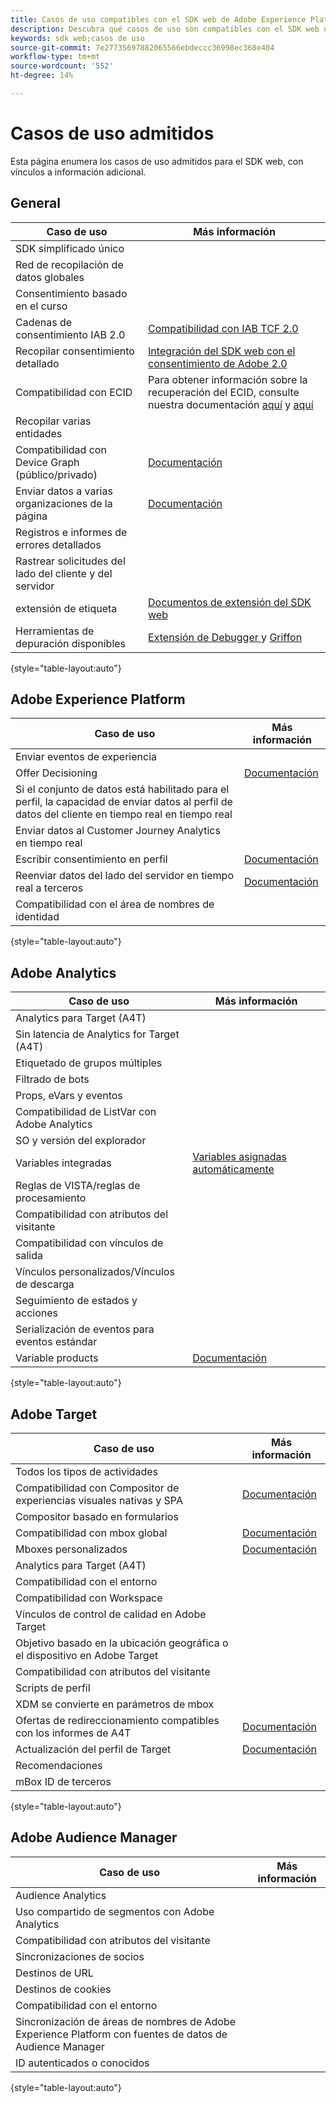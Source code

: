 ```yaml
---
title: Casos de uso compatibles con el SDK web de Adobe Experience Platform
description: Descubra qué casos de uso son compatibles con el SDK web de Adobe Experience Platform.
keywords: sdk web;casos de uso
source-git-commit: 7e27735697882065566ebdeccc36998ec368e404
workflow-type: tm+mt
source-wordcount: '552'
ht-degree: 14%

---
```



# Casos de uso admitidos

Esta página enumera los casos de uso admitidos para el SDK web, con vínculos a información adicional.

## General

| Caso de uso | Más información |
| --- | --- |
| SDK simplificado único |  |
| Red de recopilación de datos globales |  |
| Consentimiento basado en el curso |  |
| Cadenas de consentimiento IAB 2.0 | [Compatibilidad con IAB TCF 2.0](https://experienceleague.adobe.com/docs/experience-platform/edge/consent/iab-tcf/overview.html?lang=en#consent) |
| Recopilar consentimiento detallado | [Integración del SDK web con el consentimiento de Adobe 2.0](https://experienceleague.adobe.com/docs/experience-platform/landing/governance-privacy-security/consent/adobe/sdk.html#prerequisites) |
| Compatibilidad con ECID | Para obtener información sobre la recuperación del ECID, consulte nuestra documentación [aquí](https://experienceleague.adobe.com/docs/experience-platform/edge/identity/overview.html?lang=en#first-party-identity) y [aquí](https://experienceleague.adobe.com/docs/experience-platform/edge/extension/accessing-the-ecid.html?lang=en#extension) |
| Recopilar varias entidades |  |
| Compatibilidad con Device Graph (público/privado) | [Documentación](https://experienceleague.adobe.com/docs/analytics/components/cda/device-graph.html?lang=en) |
| Enviar datos a varias organizaciones de la página | [Documentación](https://experienceleague.adobe.com/docs/experience-platform/edge/fundamentals/interacting-with-multiple-properties.html?lang=en#fundamentals) |
| Registros e informes de errores detallados |  |
| Rastrear solicitudes del lado del cliente y del servidor |  |
| extensión de etiqueta | [Documentos de extensión del SDK web](../../tags/extensions/web/sdk/overview.md) |
| Herramientas de depuración disponibles | [Extensión de Debugger ](https://experienceleague.adobe.com/docs/debugger-learn/tutorials/experience-platform-debugger/introduction-to-the-experience-platform-debugger.html?lang=en) y  [Griffon](https://aep-sdks.gitbook.io/docs/beta/project-griffon) |

{style=&quot;table-layout:auto&quot;}

## Adobe Experience Platform

| Caso de uso | Más información |
| --- | --- |
| Enviar eventos de experiencia |  |
| Offer Decisioning | [Documentación](https://experienceleague.adobe.com/docs/experience-platform/edge/personalization/offer-decisioning/offer-decisioning-overview.html?lang=en#personalization) |
| Si el conjunto de datos está habilitado para el perfil, la capacidad de enviar datos al perfil de datos del cliente en tiempo real en tiempo real |  |
| Enviar datos al Customer Journey Analytics en tiempo real |  |
| Escribir consentimiento en perfil | [Documentación](https://experienceleague.adobe.com/docs/experience-platform/landing/governance-privacy-security/consent/adobe/sdk.html?lang=en) |
| Reenviar datos del lado del servidor en tiempo real a terceros | [Documentación](../../tags/ui/event-forwarding/overview.md) |
| Compatibilidad con el área de nombres de identidad |  |

{style=&quot;table-layout:auto&quot;}

## Adobe Analytics

| Caso de uso | Más información |
| --- | --- |
| Analytics para Target (A4T) |  |
| Sin latencia de Analytics for Target (A4T) |  |
| Etiquetado de grupos múltiples |  |
| Filtrado de bots |  |
| Props, eVars y eventos |  |
| Compatibilidad de ListVar con Adobe Analytics |  |
| SO y versión del explorador |  |
| Variables integradas | [Variables asignadas automáticamente](https://experienceleague.adobe.com/docs/experience-platform/edge/data-collection/adobe-analytics/automatically-mapped-vars.html?lang=en#data-collection) |
| Reglas de VISTA/reglas de procesamiento |  |
| Compatibilidad con atributos del visitante |  |
| Compatibilidad con vínculos de salida |  |
| Vínculos personalizados/Vínculos de descarga |  |
| Seguimiento de estados y acciones |  |
| Serialización de eventos para eventos estándar |  |
| Variable products | [Documentación](https://experienceleague.adobe.com/docs/experience-platform/edge/data-collection/collect-commerce-data.html?lang=en#actions-related-to-products) |

{style=&quot;table-layout:auto&quot;}

## Adobe Target

| Caso de uso | Más información |
| --- | --- |
| Todos los tipos de actividades |  |
| Compatibilidad con Compositor de experiencias visuales nativas y SPA | [Documentación](https://experienceleague.adobe.com/docs/experience-platform/edge/personalization/adobe-target/spa-implementation.html?lang=en#personalization) |
| Compositor basado en formularios |  |
| Compatibilidad con mbox global | [Documentación](https://experienceleague.adobe.com/docs/experience-platform/edge/personalization/rendering-personalization-content.html?lang=en#automatically-rendering-content) |
| Mboxes personalizados | [Documentación](https://experienceleague.adobe.com/docs/experience-platform/edge/personalization/rendering-personalization-content.html?lang=en#manually-rendering-content) |
| Analytics para Target (A4T) |  |
| Compatibilidad con el entorno |  |
| Compatibilidad con Workspace |  |
| Vínculos de control de calidad en Adobe Target |  |
| Objetivo basado en la ubicación geográfica o el dispositivo en Adobe Target |  |
| Compatibilidad con atributos del visitante |  |
| Scripts de perfil |  |
| XDM se convierte en parámetros de mbox |  |
| Ofertas de redireccionamiento compatibles con los informes de A4T | [Documentación](https://experienceleague.adobe.com/docs/target/using/experiences/offers/offer-redirect.html?lang=en) |
| Actualización del perfil de Target | [Documentación](https://experienceleague.adobe.com/docs/experience-platform/edge/personalization/adobe-target/target-overview.html?lang=en#single-profile-update) |
| Recomendaciones |  |
| mBox ID de terceros |  |

{style=&quot;table-layout:auto&quot;}

## Adobe Audience Manager

| Caso de uso | Más información |
| --- | --- |
| Audience Analytics |  |
| Uso compartido de segmentos con Adobe Analytics |  |
| Compatibilidad con atributos del visitante |  |
| Sincronizaciones de socios |  |
| Destinos de URL |  |
| Destinos de cookies |  |
| Compatibilidad con el entorno |  |
| Sincronización de áreas de nombres de Adobe Experience Platform con fuentes de datos de Audience Manager |  |
| ID autenticados o conocidos |  |

{style=&quot;table-layout:auto&quot;}
